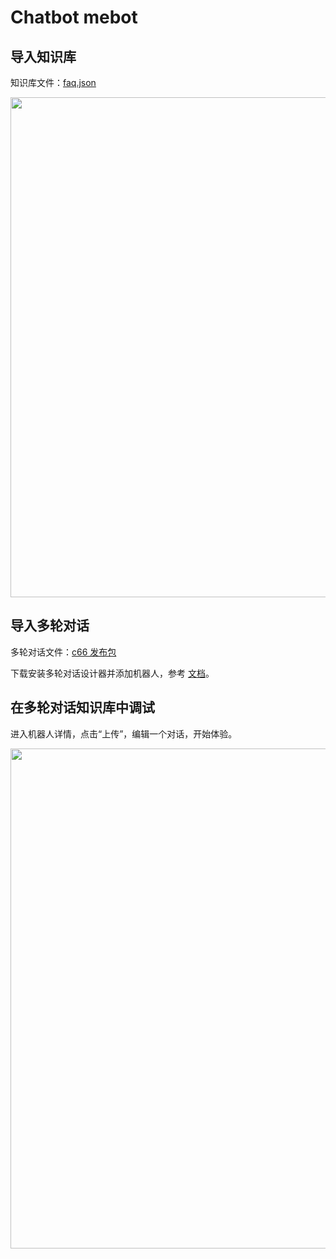# Chatbot mebot
<!-- 简要介绍 -->

## 导入知识库

知识库文件：[faq.json](./faq.json)

<img src="./assets/1.png" width="800">

## 导入多轮对话

多轮对话文件：[c66 发布包](./releases)

下载安装多轮对话设计器并添加机器人，参考 [文档](../../README.md)。

## 在多轮对话知识库中调试

进入机器人详情，点击“上传”，编辑一个对话，开始体验。

<img src="./assets/2.png" width="800">